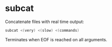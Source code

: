 # subcat

Concatenate files with real time output:

```bash
subcat <(very) <(slow) <(commands)
```

Terminates when EOF is reached on all arguments.
